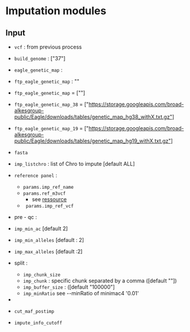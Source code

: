 # Imputation modules

## Input
* `vcf` : from previous process
* `build_genome` : ["37"]

* `eagle_genetic_map` :  
 * `ftp_eagle_genetic_map` : ""
 * `ftp_eagle_genetic_map` = [""]
 * `ftp_eagle_genetic_map_38` = ["https://storage.googleapis.com/broad-alkesgroup-public/Eagle/downloads/tables/genetic_map_hg38_withX.txt.gz"]
 * `ftp_eagle_genetic_map_19` = ["https://storage.googleapis.com/broad-alkesgroup-public/Eagle/downloads/tables/genetic_map_hg19_withX.txt.gz"]
* `fasta`

* `imp_listchro` :   list of Chro to impute  [default ALL]

* `reference panel` : 
  * `params.imp_ref_name`
  * `params.ref_m3vcf`
    * see [ressource](https://share.sph.umich.edu/minimac3/)
  * ` params.imp_ref_vcf`
* pre - qc :
 * `imp_min_ac`  [default 2]
 * `imp_min_alleles` [default : 2]
 * `imp_max_alleles` [default :2]
* split :
  * `imp_chunk_size`
  * `imp_chunk` : specific chunk separated by a comma ([default ""])
  * `imp_buffer_size` : ([default "100000"]
  * `imp_minRatio` see --minRatio of minimac4 '0.01'
*  
 * `cut_maf_postimp`
 * `impute_info_cutoff`

